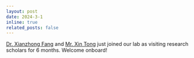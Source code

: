 ```yaml
---
layout: post
date: 2024-3-1
inline: true
related_posts: false
---
```

[Dr. Xianzhong Fang](https://xzfang.top/) and [Mr. Xin Tong](https://tongxinoptica.github.io/XinTong.github.io/) just joined our lab as visiting research scholars for 6 months. Welcome onboard!